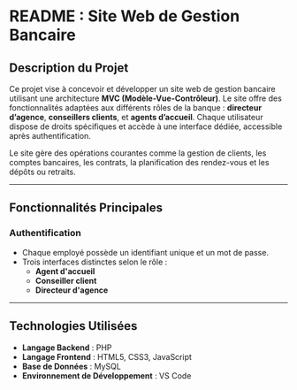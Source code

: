 # **README : Site Web de Gestion Bancaire**

## **Description du Projet**

Ce projet vise à concevoir et développer un site web de gestion bancaire utilisant une architecture **MVC (Modèle-Vue-Contrôleur)**. Le site offre des fonctionnalités adaptées aux différents rôles de la banque : **directeur d’agence**, **conseillers clients**, et **agents d’accueil**. Chaque utilisateur dispose de droits spécifiques et accède à une interface dédiée, accessible après authentification.

Le site gère des opérations courantes comme la gestion de clients, les comptes bancaires, les contrats, la planification des rendez-vous et les dépôts ou retraits.

---

## **Fonctionnalités Principales**

### **Authentification**
- Chaque employé possède un identifiant unique et un mot de passe.
- Trois interfaces distinctes selon le rôle :
  - **Agent d'accueil**
  - **Conseiller client**
  - **Directeur d'agence**

---

## **Technologies Utilisées**

- **Langage Backend** : PHP
- **Langage Frontend** : HTML5, CSS3, JavaScript
- **Base de Données** : MySQL
- **Environnement de Développement** : VS Code
